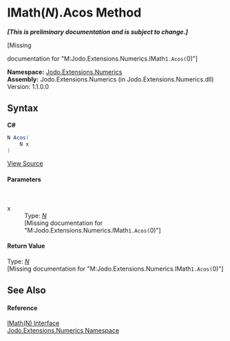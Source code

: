 # IMath(*N*).Acos Method 
 _**\[This is preliminary documentation and is subject to change.\]**_

\[Missing <summary> documentation for "M:Jodo.Extensions.Numerics.IMath`1.Acos(`0)"\]

**Namespace:**&nbsp;<a href="N_Jodo_Extensions_Numerics">Jodo.Extensions.Numerics</a><br />**Assembly:**&nbsp;Jodo.Extensions.Numerics (in Jodo.Extensions.Numerics.dll) Version: 1.1.0.0

## Syntax

**C#**<br />
``` C#
N Acos(
	N x
)
```

<a href="https://github.com/JosephJShort/Jodo.Extensions/blob/main/src/Jodo.Extensions.Numerics/IMath.cs" rel="noopener noreferrer" title="View the source code">View Source</a><br />

#### Parameters
&nbsp;<dl><dt>x</dt><dd>Type: <a href="T_Jodo_Extensions_Numerics_IMath_1">*N*</a><br />\[Missing <param name="x"/> documentation for "M:Jodo.Extensions.Numerics.IMath`1.Acos(`0)"\]</dd></dl>

#### Return Value
Type: <a href="T_Jodo_Extensions_Numerics_IMath_1">*N*</a><br />\[Missing <returns> documentation for "M:Jodo.Extensions.Numerics.IMath`1.Acos(`0)"\]

## See Also


#### Reference
<a href="T_Jodo_Extensions_Numerics_IMath_1">IMath(N) Interface</a><br /><a href="N_Jodo_Extensions_Numerics">Jodo.Extensions.Numerics Namespace</a><br />